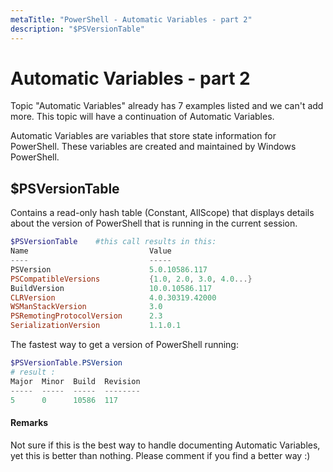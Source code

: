 ```yaml
---
metaTitle: "PowerShell - Automatic Variables - part 2"
description: "$PSVersionTable"
---
```


# Automatic Variables - part 2


Topic "Automatic Variables" already has 7 examples listed and we can't add more.  This topic will have a continuation of Automatic Variables.

Automatic Variables are variables that store state information for PowerShell. These variables are created and maintained by Windows PowerShell.



## $PSVersionTable


Contains a read-only hash table (Constant, AllScope) that displays details about the version of PowerShell that is running in the current session.

```powershell
$PSVersionTable    #this call results in this:
Name                           Value
----                           -----
PSVersion                      5.0.10586.117
PSCompatibleVersions           {1.0, 2.0, 3.0, 4.0...}
BuildVersion                   10.0.10586.117
CLRVersion                     4.0.30319.42000
WSManStackVersion              3.0
PSRemotingProtocolVersion      2.3
SerializationVersion           1.1.0.1

```

The fastest way to get a version of PowerShell running:

```powershell
$PSVersionTable.PSVersion  
# result :
Major  Minor  Build  Revision
-----  -----  -----  --------
5      0      10586  117

```



#### Remarks


Not sure if this is the best way to handle documenting Automatic Variables, yet this is better than nothing.  Please comment if you find a better way :)

